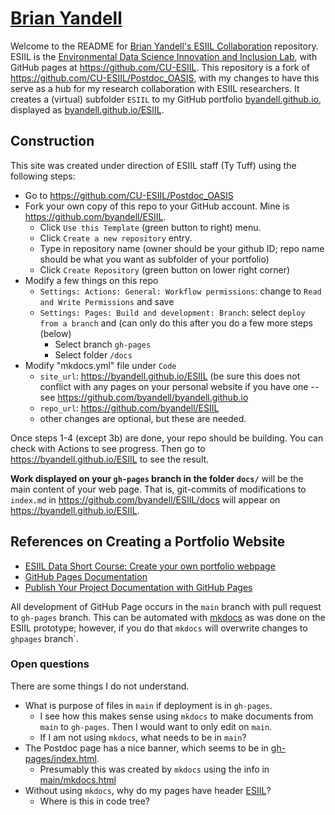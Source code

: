 # [Brian Yandell](https://byandell.github.io/ESIIL)

Welcome to the README for
[Brian Yandell's ESIIL Collaboration](https://byandell.github.io/ESIIL) repository.
ESIIL is the [Environmental Data Science Innovation and Inclusion Lab](https://esiil.org),
with GitHub pages at
<https://github.com/CU-ESIIL>.
This repository is a fork of
<https://github.com/CU-ESIIL/Postdoc_OASIS>,
with my changes to have this serve as a hub for my research
collaboration with ESIIL researchers.
It creates a (virtual) subfolder `ESIIL` to my GitHub portfolio
[byandell.github.io](https://byandell.github.io),
displayed as
[byandell.github.io/ESIIL](https://byandell.github.io/ESIIL).

## Construction

This site was created under direction of ESIIL staff (Ty Tuff)
using the following steps:

- Go to <https://github.com/CU-ESIIL/Postdoc_OASIS>
- Fork your own copy of this repo to your GitHub account.  Mine is <https://github.com/byandell/ESIIL>.
  - Click `Use this Template` (green button to right) menu.
  - Click `Create a new repository` entry.
  - Type in repository name (owner should be your github ID; repo name should be what you want as subfolder of your portfolio)
  - Click `Create Repository` (green button on lower right corner)
- Modify a few things on this repo
  - `Settings: Actions: General: Workflow permissions`: change to `Read and Write Permissions` and save
  - `Settings: Pages: Build and development: Branch`: select `deploy from a branch` and (can only do this after you do a few more steps (below)
    - Select branch `gh-pages`
    - Select folder `/docs`
- Modify "mkdocs.yml" file under `Code`
  - `site_url`: https://byandell.github.io/ESIIL (be sure this does not conflict with any pages on your personal website if you have one -- see https://github.com/byandell/byandell.github.io
  - `repo_url`: https://github.com/byandell/ESIIL 
  - other changes are optional, but these are needed.

Once steps 1-4 (except 3b) are done, your repo should be building. You can check with Actions to see progress. Then go to <https://byandell.github.io/ESIIL>
to see the result.

**Work displayed on your `gh-pages` branch in the folder `docs/`**
will be the main content of your web page.
That is, git-commits of modifications to `index.md` in
<https://github.com/byandell/ESIIL/docs>
will appear on
<https://byandell.github.io/ESIIL>.

## References on Creating a Portfolio Website

- [ESIIL Data Short Course: Create your own portfolio webpage](https://cu-esiil-edu.github.io/esiil-learning-portal/shortcourse/pages/03-git-github/03-github-portfolio/01-create-portfolio-website.html)
- [GitHub Pages Documentation](https://docs.github.com/en/pages)
- [Publish Your Project Documentation with GitHub Pages](https://github.blog/developer-skills/github/publish-your-project-documentation-with-github-pages/)

All development of GitHub Page occurs in the `main` branch with pull request to `gh-pages` branch.
This can be automated with [mkdocs](https://github.com/mkdocs/mkdocs) as was done on the ESIIL prototype;
however, if you do that `mkdocs` will overwrite changes to `ghpages` branch`.

### Open questions

There are some things I do not understand.

- What is purpose of files in `main` if deployment is in `gh-pages`.
  - I see how this makes sense using `mkdocs` to make documents from `main` to `gh-pages`. Then I would want to only edit on `main`.
  - If I am not using `mkdocs`, what needs to be in `main`?
- The Postdoc page has a nice banner, which seems to be in
[gh-pages/index.html](https://github.com/CU-ESIIL/Postdoc_OASIS/blob/gh-pages/index.html).
  - Presumably this was created by `mkdocs` using the info in
[main/mkdocs.html](https://github.com/CU-ESIIL/Postdoc_OASIS/blob/main/mkdocs.yml)
- Without using `mkdocs`, why do my pages have header
[ESIIL](https://byandell.github.io/ESIIL/)?
  - Where is this in code tree?
